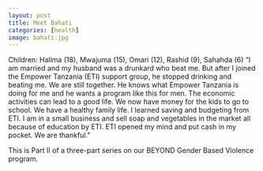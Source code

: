 ```yaml
---
layout: post
title: Meet Bahati
categories: [health]
image: bahati.jpg
---
```


Children: Halima (18), Mwajuma (15), Omari (12), Rashid (9), Sahahda (6) “I am married and my husband was a drunkard who beat me. But after I joined the Empower Tanzania (ETI) support group, he stopped drinking and beating me. We are still together. He knows what Empower Tanzania is doing for me and he wants a program like this for men. The economic activities can lead to a good life. We now have money for the kids to go to school. We have a healthy family life. I learned saving and budgeting from ETI. I am in a small business and sell soap and vegetables in the market all because of education by ETI. ETI opened my mind and put cash in my pocket. We are thankful."

This is Part II of a three-part series on our BEYOND Gender Based Violence program.